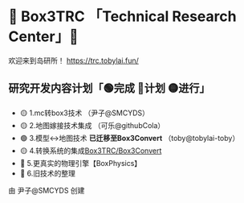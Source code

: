 # 🔬 Box3TRC 「Technical Research Center」🔬

欢迎来到岛研所！
<https://trc.tobylai.fun/>

## 研究开发内容计划「🟢完成 🔵计划 🟡进行」
- 🟡 1.mc转box3技术 （尹子@SMCYDS）
- 🟡 2.地图嫁接技术集成 （可乐@githubCola）
- 🟢 3.模型↔️地图技术 **已迁移至Box3Convert** （toby@tobylai-toby）
- 🟡 4.转换系统的集成[Box3TRC/Box3Convert](https://github.com/Box3TRC/box3convert)
- 🔵 5.更真实的物理引擎【BoxPhysics】
- 🔵 6.旧技术的整理


由 尹子@SMCYDS 创建
